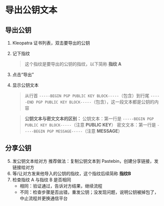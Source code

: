 # 导出公钥文本

## 导出公钥

1. Kleopatra 证书列表，双击要导出的公钥
2. 记下指纹
    > 这个指纹是要导出的公钥的指纹，以下简称 **指纹 A**
3. 点击“导出”
4. 显示公钥文本
    > 从行首 `-----BEGIN PGP PUBLIC KEY BLOCK-----`（包含）到行尾 `-----END PGP PUBLIC KEY BLOCK-----`（包含），这一段文本都是公钥的内容

    > **公钥文本与密文文本的区别：**
    > 公钥文本：第一行是 `-----BEGIN PGP PUBLIC KEY BLOCK-----`（注意 **PUBLIC KEY**）
    > 密文文本：第一行是 `-----BEGIN PGP MESSAGE-----`（注意 **MESSAGE**）

## 分享公钥

5. 发公钥文本给对方
    推荐做法：复制公钥文本到 Pastebin，创建分享链接，发链接给对方
6. 等/让对方发来他导入的公钥的指纹，这个指纹后续简称 **指纹B**
7. 检查指纹 A 与指纹 B 是否相同
    - 相同：验证通过，告诉对方结果，继续流程
    - 不同：检查步骤是否出错，重发公钥；没发现问题，说明公钥被掉包了，中止流程并更换通信平台